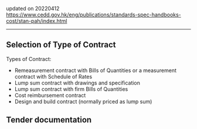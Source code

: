 ﻿updated on 20220412
https://www.cedd.gov.hk/eng/publications/standards-spec-handbooks-cost/stan-pah/index.html

---

## Selection of Type of Contract
Types of Contract:
- Remeasurement contract with Bills of Quantities or a measurement contract with Schedule of Rates
- Lump sum contract with drawings and specification
- Lump sum contract with firm Bills of Quantities
- Cost reimbursement contract
- Design and build contract (normally priced as lump sum)

## Tender documentation


